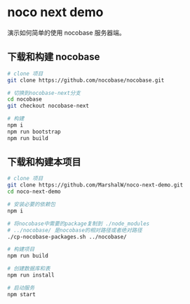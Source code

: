 # noco next demo

演示如何简单的使用 nocobase 服务器端。

## 下载和构建 nocobase

```bash
# clone 项目
git clone https://github.com/nocobase/nocobase.git

# 切换到nocobase-next分支
cd nocobase
git checkout nocobase-next

# 构建
npm i
npm run bootstrap
npm run build
```

## 下载和构建本项目

```bash
# clone 项目
git clone https://github.com/MarshalW/noco-next-demo.git
cd noco-next-demo

# 安装必要的依赖包
npm i

# 将nocobase中需要的package复制到 ./node_modules
# ../nocobase/ 是nocobase的相对路径或者绝对路径
./cp-nocobase-packages.sh ../nocobase/ 

# 构建项目
npm run build

# 创建数据库和表
npm run install

# 启动服务
npm start



```


